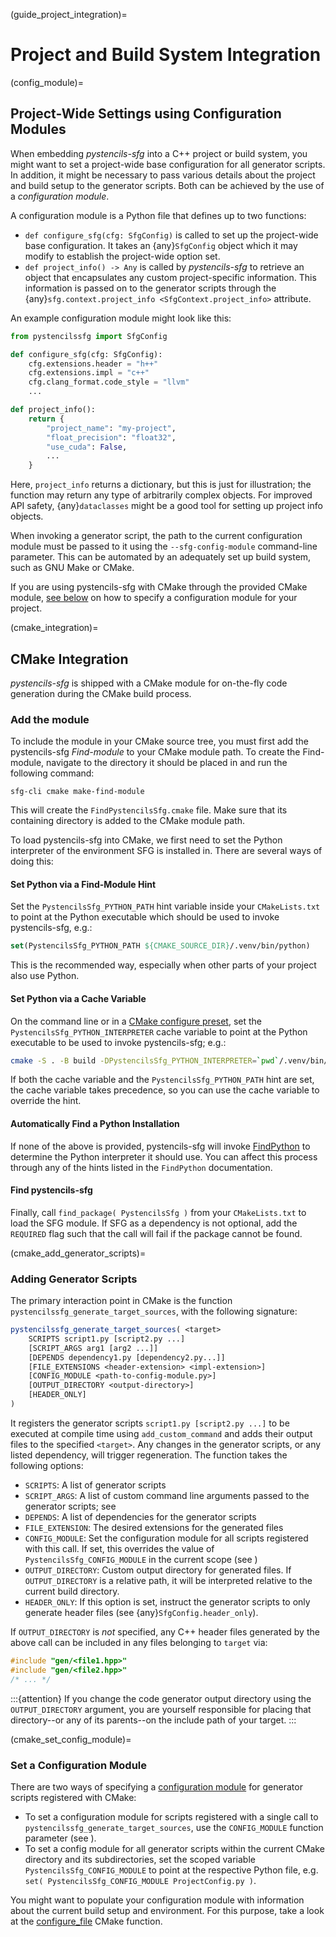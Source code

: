 (guide_project_integration)=
# Project and Build System Integration

(config_module)=
## Project-Wide Settings using Configuration Modules

When embedding *pystencils-sfg* into a C++ project or build system,
you might want to set a project-wide base configuration for all generator scripts.
In addition, it might be necessary to pass various details about the project
and build setup to the generator scripts.
Both can be achieved by the use of a *configuration module*.

A configuration module is a Python file that defines up to two functions:
- `def configure_sfg(cfg: SfgConfig)` is called to set up the project-wide base configuration.
   It takes an {any}`SfgConfig` object which it may modify to establish the project-wide option set.
- `def project_info() -> Any` is called by *pystencils-sfg* to retrieve an object that encapsulates
  any custom project-specific information.
  This information is passed on to the generator scripts through
  the {any}`sfg.context.project_info <SfgContext.project_info>` attribute.

An example configuration module might look like this:

```Python
from pystencilssfg import SfgConfig

def configure_sfg(cfg: SfgConfig):
    cfg.extensions.header = "h++"
    cfg.extensions.impl = "c++"
    cfg.clang_format.code_style = "llvm"
    ...

def project_info():
    return {
        "project_name": "my-project",
        "float_precision": "float32",
        "use_cuda": False,
        ...
    }
```

Here, `project_info` returns a dictionary, but this is just for illustration;
the function may return any type of arbitrarily complex objects.
For improved API safety, {any}`dataclasses` might be a good tool for setting up
project info objects.

When invoking a generator script, the path to the current configuration module must be passed to it
using the `--sfg-config-module` command-line parameter.
This can be automated by an adequately set up build system, such as GNU Make or CMake.

If you are using pystencils-sfg with CMake through the provided CMake module,
[see below](#cmake_set_config_module) on how to specify a configuration module for your project.

(cmake_integration)=
## CMake Integration

*pystencils-sfg* is shipped with a CMake module for on-the-fly code generation during the CMake build process.

### Add the module

To include the module in your CMake source tree, you must first add the pystencils-sfg *Find-module*
to your CMake module path.
To create the Find-module, navigate to the directory it should be placed in and run the following command:

```shell
sfg-cli cmake make-find-module
```

This will create the `FindPystencilsSfg.cmake` file.
Make sure that its containing directory is added to the CMake module path.

To load pystencils-sfg into CMake, we first need to set the Python interpreter
of the environment SFG is installed in.
There are several ways of doing this:

#### Set Python via a Find-Module Hint

Set the `PystencilsSfg_PYTHON_PATH` hint variable inside your `CMakeLists.txt` to point at the
Python executable which should be used to invoke pystencils-sfg, e.g.:

```CMake
set(PystencilsSfg_PYTHON_PATH ${CMAKE_SOURCE_DIR}/.venv/bin/python)
```

This is the recommended way, especially when other parts of your project also use Python.

#### Set Python via a Cache Variable

On the command line or in a [CMake configure preset](https://cmake.org/cmake/help/latest/manual/cmake-presets.7.html),
set the `PystencilsSfg_PYTHON_INTERPRETER` cache variable to point at the Python executable to be used to invoke pystencils-sfg;
e.g.:

```bash
cmake -S . -B build -DPystencilsSfg_PYTHON_INTERPRETER=`pwd`/.venv/bin/python
```

If both the cache variable and the `PystencilsSfg_PYTHON_PATH` hint are set, the cache variable takes precedence,
so you can use the cache variable to override the hint.

#### Automatically Find a Python Installation

If none of the above is provided, pystencils-sfg will invoke [FindPython](https://cmake.org/cmake/help/latest/module/FindPython.html)
to determine the Python interpreter it should use.
You can affect this process through any of the hints listed in the `FindPython` documentation.

#### Find pystencils-sfg

Finally, call `find_package( PystencilsSfg )` from your `CMakeLists.txt` to load the SFG module.
If SFG as a dependency is not optional, add the `REQUIRED` flag such that the call will fail if
the package cannot be found.

(cmake_add_generator_scripts)=
### Adding Generator Scripts

The primary interaction point in CMake is the function `pystencilssfg_generate_target_sources`,
with the following signature:

```CMake
pystencilssfg_generate_target_sources( <target> 
    SCRIPTS script1.py [script2.py ...]
    [SCRIPT_ARGS arg1 [arg2 ...]]
    [DEPENDS dependency1.py [dependency2.py...]]
    [FILE_EXTENSIONS <header-extension> <impl-extension>]
    [CONFIG_MODULE <path-to-config-module.py>]
    [OUTPUT_DIRECTORY <output-directory>]
    [HEADER_ONLY]
)
```

It registers the generator scripts `script1.py [script2.py ...]` to be executed at compile time using `add_custom_command`
and adds their output files to the specified `<target>`.
Any changes in the generator scripts, or any listed dependency, will trigger regeneration.
The function takes the following options:

 - `SCRIPTS`: A list of generator scripts
 - `SCRIPT_ARGS`: A list of custom command line arguments passed to the generator scripts; see [](#custom_cli_args)
 - `DEPENDS`: A list of dependencies for the generator scripts
 - `FILE_EXTENSION`: The desired extensions for the generated files
 - `CONFIG_MODULE`: Set the configuration module for all scripts registered with this call.
   If set, this overrides the value of `PystencilsSfg_CONFIG_MODULE`
   in the current scope (see [](#cmake_set_config_module))
 - `OUTPUT_DIRECTORY`: Custom output directory for generated files. If `OUTPUT_DIRECTORY` is a relative path,
   it will be interpreted relative to the current build directory.
 - `HEADER_ONLY`: If this option is set, instruct the generator scripts to only generate header files
   (see {any}`SfgConfig.header_only`).

If `OUTPUT_DIRECTORY` is *not* specified, any C++ header files generated by the above call
can be included in any files belonging to `target` via:

```C++
#include "gen/<file1.hpp>"
#include "gen/<file2.hpp>"
/* ... */
```

:::{attention}
If you change the code generator output directory using the `OUTPUT_DIRECTORY` argument,
you are yourself responsible for placing that directory--or any of its parents--on the
include path of your target.
:::


(cmake_set_config_module)=
### Set a Configuration Module

There are two ways of specifying a [configuration module](#config_module) for generator scripts
registered with CMake:
- To set a configuration module for scripts registered with a single call to `pystencilssfg_generate_target_sources`,
  use the `CONFIG_MODULE` function parameter (see [](#cmake_add_generator_scripts)).
- To set a config module for all generator scripts within the current CMake directory and its subdirectories,
  set the scoped variable `PystencilsSfg_CONFIG_MODULE` to point at the respective Python file, e.g.
  `set( PystencilsSfg_CONFIG_MODULE ProjectConfig.py )`.

You might want to populate your configuration module with information about the current
build setup and environment.
For this purpose, take a look at the
[configure_file](https://cmake.org/cmake/help/latest/command/configure_file.html) CMake function.
